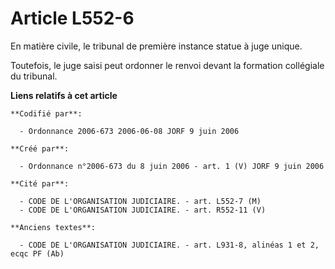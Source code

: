 # Article L552-6

En matière civile, le tribunal de première instance statue à juge unique.

Toutefois, le juge saisi peut ordonner le renvoi devant la formation collégiale du tribunal.

**Liens relatifs à cet article**

	**Codifié par**:

	  - Ordonnance 2006-673 2006-06-08 JORF 9 juin 2006

	**Créé par**:

	  - Ordonnance n°2006-673 du 8 juin 2006 - art. 1 (V) JORF 9 juin 2006

	**Cité par**:

	  - CODE DE L'ORGANISATION JUDICIAIRE. - art. L552-7 (M)
	  - CODE DE L'ORGANISATION JUDICIAIRE. - art. R552-11 (V)

	**Anciens textes**:

	  - CODE DE L'ORGANISATION JUDICIAIRE. - art. L931-8, alinéas 1 et 2, ecqc PF (Ab)

